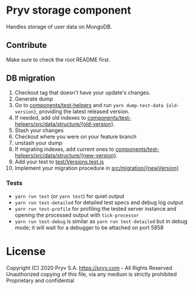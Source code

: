 # Pryv storage component

Handles storage of user data on MongoDB.


## Contribute

Make sure to check the root README first.

## DB migration

1. Checkout tag that doesn't have your update's changes.
2. Generate dump
  1. Go to [components/test-helpers](../test-helpers) and run `yarn dump-test-data {old-version}`, providing the latest released version.
  2. If needed, add old indexes to [components/test-helpers/src/data/structure/{old-version}](../test-helpers/src/structure/).
  3. Stash your changes
  4. Checkout where you were on your feature branch
  5. unstash your dump
2. If migrating indexes, add current ones to [components/test-helpers/src/data/structure/{new-version}](../test-helpers/src/structure/).
3. Add your test to [test/Versions.test.js](test/Versions.test.js)
4. Implement your migration procedure in [src/migration/{newVersion}](src/migration/)

### Tests

- `yarn run test` (or `yarn test`) for quiet output
- `yarn run test-detailed` for detailed test specs and debug log output
- `yarn run test-profile` for profiling the tested server instance and opening the processed output with `tick-processor`
- `yarn run test-debug` is similar as `yarn run test-detailed` but in debug mode; it will wait for a debugger to be attached on port 5858
# License
Copyright (C) 2020 Pryv S.A. https://pryv.com - All Rights Reserved
Unauthorized copying of this file, via any medium is strictly prohibited
Proprietary and confidential